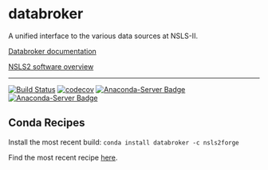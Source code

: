 # databroker


A unified interface to the various data sources at NSLS-II.


[Databroker documentation](http://nsls-ii.github.io/databroker)

[NSLS2 software overview](http://nsls-ii.github.io)

---------------

[![Build Status](https://travis-ci.org/bluesky/databroker.svg?branch=master)](https://travis-ci.org/bluesky/databroker)
[![codecov](https://codecov.io/gh/bluesky/databroker/branch/master/graph/badge.svg)](https://codecov.io/gh/bluesky/databroker)
[![Anaconda-Server Badge](https://anaconda.org/lightsource2/databroker/badges/version.svg)](https://anaconda.org/lightsource2/databroker)
[![Anaconda-Server Badge](https://anaconda.org/lightsource2/databroker/badges/license.svg)](https://anaconda.org/lightsource2/databroker)

## Conda Recipes

Install the most recent build: `conda install databroker -c nsls2forge`

Find the most recent recipe [here](https://github.com/nsls-ii-forge/databroker-feedstock).

